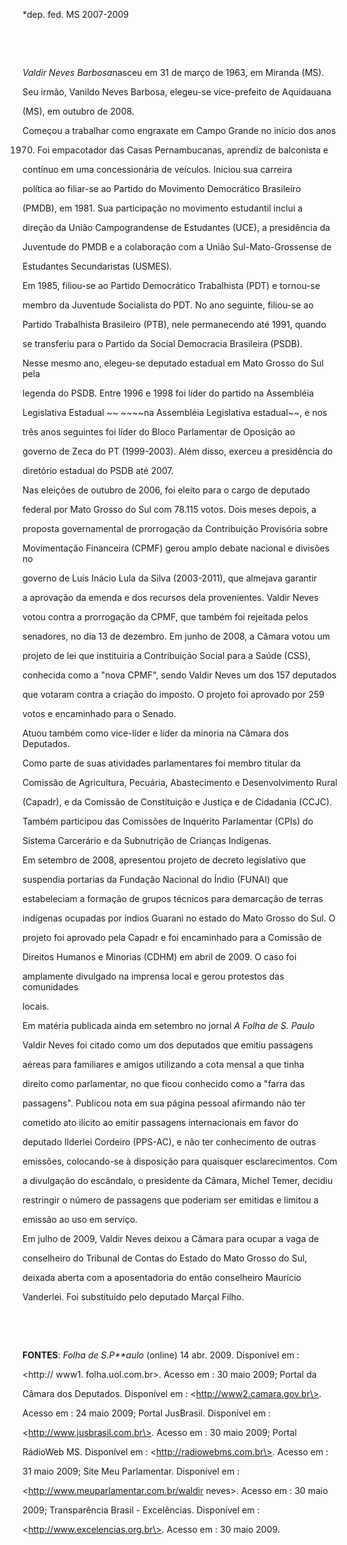 

\*dep. fed. MS 2007-2009



 



 



*Valdir Neves Barbosa*nasceu em 31 de março de 1963, em Miranda (MS).

Seu irmão, Vanildo Neves Barbosa, elegeu-se vice-prefeito de Aquidauana

(MS), em outubro de 2008.



Começou a trabalhar como engraxate em Campo Grande no início dos anos

1970. Foi empacotador das Casas Pernambucanas, aprendiz de balconista e

contínuo em uma concessionária de veículos. Iniciou sua carreira

política ao filiar-se ao Partido do Movimento Democrático Brasileiro

(PMDB), em 1981. Sua participação no movimento estudantil inclui a

direção da União Campograndense de Estudantes (UCE), a presidência da

Juventude do PMDB e a colaboração com a União Sul-Mato-Grossense de

Estudantes Secundaristas (USMES).



Em 1985, filiou-se ao Partido Democrático Trabalhista (PDT) e tornou-se

membro da Juventude Socialista do PDT. No ano seguinte, filiou-se ao

Partido Trabalhista Brasileiro (PTB), nele permanecendo até 1991, quando

se transferiu para o Partido da Social Democracia Brasileira (PSDB).

Nesse mesmo ano, elegeu-se deputado estadual em Mato Grosso do Sul pela

legenda do PSDB. Entre 1996 e 1998 foi líder do partido na Assembléia

Legislativa Estadual ~~ ~~~~na Assembléia Legislativa estadual~~, e nos

três anos seguintes foi líder do Bloco Parlamentar de Oposição ao

governo de Zeca do PT (1999-2003). Além disso, exerceu a presidência do

diretório estadual do PSDB até 2007.



Nas eleições de outubro de 2006, foi eleito para o cargo de deputado

federal por Mato Grosso do Sul com 78.115 votos. Dois meses depois, a

proposta governamental de prorrogação da Contribuição Provisória sobre

Movimentação Financeira (CPMF) gerou amplo debate nacional e divisões no

governo de Luís Inácio Lula da Silva (2003-2011), que almejava garantir

a aprovação da emenda e dos recursos dela provenientes. Valdir Neves

votou contra a prorrogação da CPMF, que também foi rejeitada pelos

senadores, no dia 13 de dezembro. Em junho de 2008, a Câmara votou um

projeto de lei que instituiria a Contribuição Social para a Saúde (CSS),

conhecida como a "nova CPMF", sendo Valdir Neves um dos 157 deputados

que votaram contra a criação do imposto. O projeto foi aprovado por 259

votos e encaminhado para o Senado.



Atuou também como vice-líder e líder da minoria na Câmara dos Deputados.

Como parte de suas atividades parlamentares foi membro titular da

Comissão de Agricultura, Pecuária, Abastecimento e Desenvolvimento Rural

(Capadr), e da Comissão de Constituição e Justiça e de Cidadania (CCJC).

Também participou das Comissões de Inquérito Parlamentar (CPIs) do

Sistema Carcerário e da Subnutrição de Crianças Indígenas.



Em setembro de 2008, apresentou projeto de decreto legislativo que

suspendia portarias da Fundação Nacional do Índio (FUNAI) que

estabeleciam a formação de grupos técnicos para demarcação de terras

indígenas ocupadas por índios Guarani no estado do Mato Grosso do Sul. O

projeto foi aprovado pela Capadr e foi encaminhado para a Comissão de

Direitos Humanos e Minorias (CDHM) em abril de 2009. O caso foi

amplamente divulgado na imprensa local e gerou protestos das comunidades

locais.



Em matéria publicada ainda em setembro no jornal *A* *Folha de S. Paulo*

Valdir Neves foi citado como um dos deputados que emitiu passagens

aéreas para familiares e amigos utilizando a cota mensal a que tinha

direito como parlamentar, no que ficou conhecido como a "farra das

passagens". Publicou nota em sua página pessoal afirmando não ter

cometido ato ilícito ao emitir passagens internacionais em favor do

deputado Ilderlei Cordeiro (PPS-AC), e não ter conhecimento de outras

emissões, colocando-se à disposição para quaisquer esclarecimentos. Com

a divulgação do escândalo, o presidente da Câmara, Michel Temer, decidiu

restringir o número de passagens que poderiam ser emitidas e limitou a

emissão ao uso em serviço.



Em julho de 2009, Valdir Neves deixou a Câmara para ocupar a vaga de

conselheiro do Tribunal de Contas do Estado do Mato Grosso do Sul,

deixada aberta com a aposentadoria do então conselheiro Maurício

Vanderlei. Foi substituído pelo deputado Marçal Filho.



 



 



**FONTES**: *Folha de S.P**aulo* (online) 14 abr. 2009. Disponível em :

\<http:// www1. folha.uol.com.br\>. Acesso em : 30 maio 2009; Portal da

Câmara dos Deputados. Disponível em : \<http://www2.camara.gov.br\>.

Acesso em : 24 maio 2009; Portal JusBrasil. Disponível em :

\<http://www.jusbrasil.com.br\>. Acesso em : 30 maio 2009; Portal

RádioWeb MS. Disponível em : \<http://radiowebms.com.br\>. Acesso em :

31 maio 2009; Site Meu Parlamentar. Disponível em :

\<http://www.meuparlamentar.com.br/waldir neves\>. Acesso em : 30 maio

2009; Transparência Brasil - Excelências. Disponível em :

\<http://www.excelencias.org.br\>. Acesso em : 30 maio 2009.



 



 



 



 



 



 



 



 



 



 



 



 

